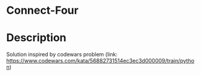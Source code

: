 # Connect-Four
# Description
Solution inspired by codewars problem (link: https://www.codewars.com/kata/56882731514ec3ec3d000009/train/python)
